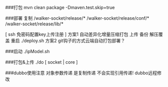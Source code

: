 ###打包
mvn clean package -Dmaven.test.skip=true

###部署 复制
/walker-socket/release/*
/walker-socket/release/conf/*
/walker-socket/release/lib/*

[ ssh 免密码配置key上传注册 ]
方案1 自动差异化增量压缩打包 上传 备份 解压覆盖 重启
./deploy.sh
方案2 git钩子的方式云端自动打包部署？

###启动
./ipModel.sh

###打包&上传
./do [ socket | core ]

###dubbo使用注意
对象参数传递 是复制传递 不会实现引用传递! dubbo远程修改 



